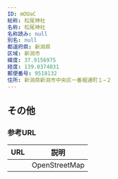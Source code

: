 ```yaml
---
ID: mOUaC
総称: 松尾神社
名称: 松尾神社
名称読み: null
別名: null
都道府県: 新潟県
区域: 新潟市
緯度: 37.9156975
経度: 139.0374031
郵便番号: 9518132
住所: 新潟県新潟市中央区一番堀通町１−２
---
```


## その他

### 参考URL

| URL | 説明          |
| --- | ------------- |
|     | OpenStreetMap |
